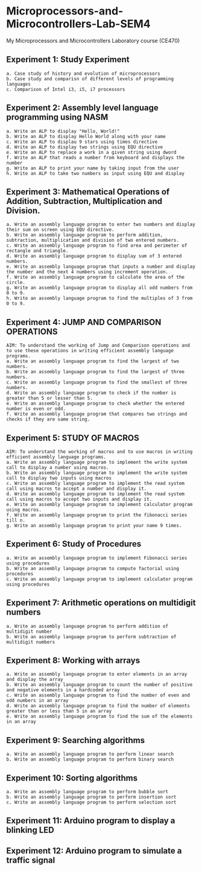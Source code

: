 # Microprocessors-and-Microcontrollers-Lab-SEM4
My Microprocessors and Microcontrollers Laboratory course (CE470)

## Experiment 1: Study Experiment
	a. Case study of history and evolution of microprocessors
 	b. Case study and comparisn of different levels of programming languages
  	c. Comparison of Intel i3, i5, i7 processors

## Experiment 2: Assembly level language programming using NASM
	a. Write an ALP to display "Hello, World!"
 	b. Write an ALP to display Hello World along with your name
  	c. Write an ALP to displau 9 stars using times directive
   	d. Write an ALP to display two strings using EQU directive
	e. Write an ALP to replace a work in a given string using dword
 	f. Write an ALP that reads a number from keyboard and displays the number
  	g. Write an ALP to print your name by taking input from the user
   	h. Write an ALP to take two numbers as input using EQU and display

## Experiment 3: Mathematical Operations of Addition, Subtraction, Multiplication and Division.
	a. Write an assembly language program to enter two numbers and display their sum on screen using EQU directive.
	b. Write an assembly language program to perform addition, subtraction, multiplication and division of two entered numbers.
	c. Write an assembly language program to find area and perimeter of rectangle and triangle.
	d. Write an assembly language program to display sum of 3 entered numbers.
	e. Write an assembly language program that inputs a number and display the number and the next 4 numbers using increment operation.
	f. Write an assembly language program to calculate the area of the circle.
	g. Write an assembly language program to display all odd numbers from 0 to 9.
	h. Write an assembly language program to find the multiples of 3 from 0 to 9.

## Experiment 4: JUMP AND COMPARISON OPERATIONS
	AIM: To understand the working of Jump and Comparison operations and to use these operations in writing efficient assembly language programs.
	a. Write an assembly language program to find the largest of two numbers.
	b. Write an assembly language program to find the largest of three numbers.
	c. Write an assembly language program to find the smallest of three numbers.
	d. Write an assembly language program to check if the number is greater than 5 or lesser than 5.
	e. Write an assembly language program to check whether the entered number is even or odd.
	f. Write an assembly language program that compares two strings and checks if they are same string.

## Experiment 5: STUDY OF MACROS
	AIM: To understand the working of macros and to use macros in writing efficient assembly language programs.
	a. Write an assembly language program to implement the write system call to display a number using macros.
	b. Write an assembly language program to implement the write system call to display two inputs using macros
	c. Write an assembly language program to implement the read system call using macros to accept a number and display it.
	d. Write an assembly language program to implement the read system call using macros to accept two inputs and display it.
	e. Write an assembly language program to implement calculator program using macros.
	f. Write an assembly language program to print the fibonacci series till n.
	g. Write an assembly language program to print your name 9 times.

## Experiment 6: Study of Procedures
	a. Write an assembly language program to implement Fibonacci series using procedures
	b. Write an assembly language program to compute factorial using procedures
	c. Write an assembly language program to implement calculator program using procedures

## Experiment 7: Arithmetic operations on multidigit numbers
	a. Write an assembly language program to perform addition of multidigit number
	b. Write an assembly language program to perform subtraction of multidigit numbers

## Experiment 8: Working with arrays
	a. Write an assembly language program to enter elements in an array and display the array
	b. Write an assembly language program to count the number of positive and negative elements in a hardcoded array
	c. Write an assembly language program to find the number of even and odd numbers in an array
	d. Write an assembly language program to find the number of elements greater than or less than 5 in an array
	e. Write an assembly language program to find the sum of the elements in an array

## Experiment 9: Searching algorithms
	a. Write an assembly language program to perform linear search
	b. Write an assembly language program to perform binary search

## Experiment 10: Sorting algorithms
	a. Write an assembly language program to perform bubble sort
	b. Write an assembly language program to perform insertion sort
	c. Write an assembly language program to perform selection sort

## Experiment 11: Arduino program to display a blinking LED

## Experiment 12: Arduino program to simulate a traffic signal